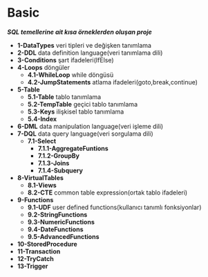 # Basic
***SQL temellerine ait kısa örneklerden oluşan proje***
- **1-DataTypes** veri tipleri ve değişken tanımlama
- **2-DDL** data definition language(veri tanımlama dili)
- **3-Conditions** şart ifadeleri(IfElse)
- **4-Loops** döngüler
  - **4.1-WhileLoop** while döngüsü
  - **4.2-JumpStatements** atlama ifadeleri(goto,break,continue)
- **5-Table** 
  - **5.1-Table** tablo tanımlama
  - **5.2-TempTable** geçici tablo tanımlama
  - **5.3-Keys** ilişkisel tablo tanımlama
  - **5.4-Index** 
- **6-DML** data manipulation language(veri işleme dili)
- **7-DQL** data query language(veri sorgulama dili)
  - **7.1-Select**
    - **7.1.1-AggregateFuntions**
    - **7.1.2-GroupBy**
    - **7.1.3-Joins**
    - **7.1.4-Subquery**
- **8-VirtualTables**
  - **8.1-Views**
  - **8.2-CTE** common table expression(ortak tablo ifadeleri)
- **9-Functions**
  - **9.1-UDF** user defined functions(kullanıcı tanımlı fonksiyonlar)
  - **9.2-StringFunctions**
  - **9.3-NumericFunctions**
  - **9.4-DateFunctions**
  - **9.5-AdvancedFunctions**
- **10-StoredProcedure**
- **11-Transaction**
- **12-TryCatch**
- **13-Trigger**
